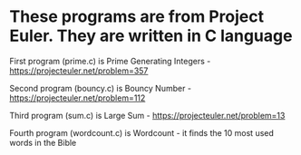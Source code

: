 # These programs are from Project Euler. They are written in C language

First program (prime.c) is Prime Generating Integers - https://projecteuler.net/problem=357

Second program (bouncy.c) is Bouncy Number - https://projecteuler.net/problem=112

Third program (sum.c) is Large Sum - https://projecteuler.net/problem=13

Fourth program (wordcount.c) is Wordcount - it finds the 10 most used words in the Bible
